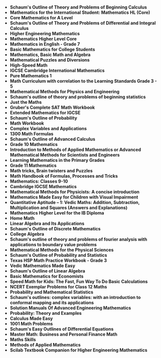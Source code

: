 <ul>

                             

 <li><b><a target="_blank" href="https://github.com/manjunath5496/Mathematics-Books/blob/master/mth(1).pdf" style="text-decoration:none;">Schaum's Outline of Theory and Problems of Beginning Calculus </a></b></li>

 <li><b><a target="_blank" href="https://github.com/manjunath5496/Mathematics-Books/blob/master/mth(2).pdf" style="text-decoration:none;">Mathematics for the International Student: Mathematics HL (Core)</a></b></li>

<li><b><a target="_blank" href="https://github.com/manjunath5496/Mathematics-Books/blob/master/mth(3).pdf" style="text-decoration:none;">Core Mathematics for A Level </a></b></li>
 <li><b><a target="_blank" href="https://github.com/manjunath5496/Mathematics-Books/blob/master/mth(4).pdf" style="text-decoration:none;">Schaum's Outline of Theory and Problems of Differential and Integral Calculus</a></b></li>                              
<li><b><a target="_blank" href="https://github.com/manjunath5496/Mathematics-Books/blob/master/mth(5).pdf" style="text-decoration:none;">Higher Engineering Mathematics</a></b></li>
<li><b><a target="_blank" href="https://github.com/manjunath5496/Mathematics-Books/blob/master/mth(6).pdf" style="text-decoration:none;">Mathematics Higher Level Core</a></b></li>
 <li><b><a target="_blank" href="https://github.com/manjunath5496/Mathematics-Books/blob/master/mth(7).pdf" style="text-decoration:none;">Mathematics in English - Grade 7</a></b></li>

 <li><b><a target="_blank" href="https://github.com/manjunath5496/Mathematics-Books/blob/master/mth(8).pdf" style="text-decoration:none;"> Basic Mathematics for College Students </a></b></li>
   <li><b><a target="_blank" href="https://github.com/manjunath5496/Mathematics-Books/blob/master/mth(9).pdf" style="text-decoration:none;">Mathematics, Basic Math and Algebra</a></b></li>                             
 <li><b><a target="_blank" href="https://github.com/manjunath5496/Mathematics-Books/blob/master/mth(10).pdf" style="text-decoration:none;">Mathematical Puzzles and Diversions </a></b></li>                              
<li><b><a target="_blank" href="https://github.com/manjunath5496/Mathematics-Books/blob/master/mth(11).pdf" style="text-decoration:none;">High-Speed Math </a></b></li>
<li><b><a target="_blank" href="https://github.com/manjunath5496/Mathematics-Books/blob/master/mth(12).pdf" style="text-decoration:none;">IGCSE Cambridge International Mathematics</a></b></li>
<li><b><a target="_blank" href="https://github.com/manjunath5496/Mathematics-Books/blob/master/mth(13).pdf" style="text-decoration:none;">Pure Mathematics 1</a></b></li>
                              
<li><b><a target="_blank" href="https://github.com/manjunath5496/Mathematics-Books/blob/master/mth(14).pdf" style="text-decoration:none;">Math Curriculum with correlation to the Learning Standards Grade 3 - 5</a></b></li>
<li><b><a target="_blank" href="https://github.com/manjunath5496/Mathematics-Books/blob/master/mth(15).pdf" style="text-decoration:none;">Mathematical Methods for Physics and Engineering</a></b></li>



<li><b><a target="_blank" href="https://github.com/manjunath5496/Mathematics-Books/blob/master/mth(16).pdf" style="text-decoration:none;">Schaum's outline of theory and problems of beginning statistics</a></b></li>
 
<li><b><a target="_blank" href="https://github.com/manjunath5496/Mathematics-Books/blob/master/mth(18).pdf" style="text-decoration:none;">Just the Maths</a></b></li> 
<li><b><a target="_blank" href="https://github.com/manjunath5496/Mathematics-Books/blob/master/mth(19).pdf" style="text-decoration:none;">Gruber's Complete SAT Math Workbook</a></b></li> 

<li><b><a target="_blank" href="https://github.com/manjunath5496/Mathematics-Books/blob/master/mth(20).pdf" style="text-decoration:none;">Extended Mathematics for IGCSE </a></b></li>

<li><b><a target="_blank" href="https://github.com/manjunath5496/Mathematics-Books/blob/master/mth(21).pdf" style="text-decoration:none;">Schaum's Outline of Probability</a></b></li>
<li><b><a target="_blank" href="https://github.com/manjunath5496/Mathematics-Books/blob/master/mth(22).pdf" style="text-decoration:none;">Math Workbook</a></b></li> 
 <li><b><a target="_blank" href="https://github.com/manjunath5496/Mathematics-Books/blob/master/mth(23).pdf" style="text-decoration:none;">Complex Variables and Applications</a></b></li> 
 

   <li><b><a target="_blank" href="https://github.com/manjunath5496/Mathematics-Books/blob/master/mth(24).pdf" style="text-decoration:none;">1300 Math Formulas</a></b></li>
 
   <li><b><a target="_blank" href="https://github.com/manjunath5496/Mathematics-Books/blob/master/mth(25).pdf" style="text-decoration:none;">Schaum's Outline of Advanced Calculus</a></b></li>                              
 <li><b><a target="_blank" href="https://github.com/manjunath5496/Mathematics-Books/blob/master/mth(26).pdf" style="text-decoration:none;">Grade 10 Mathematics</a></b></li>

   <li><b><a target="_blank" href="https://github.com/manjunath5496/Mathematics-Books/blob/master/mth(28).pdf" style="text-decoration:none;">Introduction to Methods of Applied Mathematics or Advanced Mathematical Methods for Scientists and Engineers </a></b></li>
 
   <li><b><a target="_blank" href="https://github.com/manjunath5496/Mathematics-Books/blob/master/mth(29).pdf" style="text-decoration:none;">Learning Mathematics in the Primary Grades </a></b></li>                              

  <li><b><a target="_blank" href="https://github.com/manjunath5496/Mathematics-Books/blob/master/mth(30).pdf" style="text-decoration:none;">Grade 11 Mathematics</a></b></li>
 
   <li><b><a target="_blank" href="https://github.com/manjunath5496/Mathematics-Books/blob/master/mth(31).pdf" style="text-decoration:none;">Math tricks, Brain twisters and Puzzles</a></b></li> 
    <li><b><a target="_blank" href="https://github.com/manjunath5496/Mathematics-Books/blob/master/mth(32).pdf" style="text-decoration:none;">Math Handbook of Formulas, Processes and Tricks</a></b></li> 

   <li><b><a target="_blank" href="https://github.com/manjunath5496/Mathematics-Books/blob/master/mth(33).pdf" style="text-decoration:none;">Mathematics: Classes 9-10</a></b></li>                              

  <li><b><a target="_blank" href="https://github.com/manjunath5496/Mathematics-Books/blob/master/mth(34).pdf" style="text-decoration:none;">Cambridge IGCSE Mathematics</a></b></li> 
 
  <li><b><a target="_blank" href="https://github.com/manjunath5496/Mathematics-Books/blob/master/mth(35).pdf" style="text-decoration:none;">Mathematical Methods for Physicists: A concise introduction</a></b></li> 
  <li><b><a target="_blank" href="https://github.com/manjunath5496/Mathematics-Books/blob/master/mth(36).pdf" style="text-decoration:none;">Mathematics Made Easy for Children with Visual Impairment</a></b></li> 
 
<li><b><a target="_blank" href="https://github.com/manjunath5496/Mathematics-Books/blob/master/mth(37).pdf" style="text-decoration:none;">Quantitative Aptitude – 1: Vedic Maths: Addition, Subtraction, Multiplication and Squares (Answers and Explanations)</a></b></li>
 <li><b><a target="_blank" href="https://github.com/manjunath5496/Mathematics-Books/blob/master/mth(38).pdf" style="text-decoration:none;">Mathematics Higher Level for the IB Diploma</a></b></li>
<li><b><a target="_blank" href="https://github.com/manjunath5496/Mathematics-Books/blob/master/mth(39).pdf" style="text-decoration:none;">Home Math</a></b></li>
 <li><b><a target="_blank" href="https://github.com/manjunath5496/Mathematics-Books/blob/master/mth(40).pdf" style="text-decoration:none;">Linear Algebra and Its Applications</a></b></li>                              
<li><b><a target="_blank" href="https://github.com/manjunath5496/Mathematics-Books/blob/master/mth(41).pdf" style="text-decoration:none;">Schaum's Outline of Discrete Mathematics </a></b></li>

  <li><b><a target="_blank" href="https://github.com/manjunath5496/Mathematics-Books/blob/master/mth(43).pdf" style="text-decoration:none;">College Algebra</a></b></li>
 <li><b><a target="_blank" href="https://github.com/manjunath5496/Mathematics-Books/blob/master/mth(44).pdf" style="text-decoration:none;">Schaum's outline of theory and problems of fourier analysis with applications to boundary value problems </a></b></li>
   <li><b><a target="_blank" href="https://github.com/manjunath5496/Mathematics-Books/blob/master/mth(45).pdf" style="text-decoration:none;">Mathematical Methods for the Physical Sciences</a></b></li>
                            
<li><b><a target="_blank" href="https://github.com/manjunath5496/Mathematics-Books/blob/master/mth(46).pdf" style="text-decoration:none;">Schaum's Outline of Probability and Statistics</a></b></li>

<li><b><a target="_blank" href="https://github.com/manjunath5496/Mathematics-Books/blob/master/mth(47).pdf" style="text-decoration:none;">Texas HSP Math Practice Workbook - Grade 3 </a></b></li>

<li><b><a target="_blank" href="https://github.com/manjunath5496/Mathematics-Books/blob/master/mth(48).pdf" style="text-decoration:none;">Vedic Mathematics Made Easy </a></b></li>
                              
<li><b><a target="_blank" href="https://github.com/manjunath5496/Mathematics-Books/blob/master/mth(49).pdf" style="text-decoration:none;">Schaum's Outline of Linear Algebra </a></b></li>
<li><b><a target="_blank" href="https://github.com/manjunath5496/Mathematics-Books/blob/master/mth(50).pdf" style="text-decoration:none;">Basic Mathematics for Economists </a></b></li>

   <li><b><a target="_blank" href="https://github.com/manjunath5496/Mathematics-Books/blob/master/mth(51).pdf" style="text-decoration:none;">Speed Math for Kids: The Fast, Fun Way To Do Basic Calculations </a></b></li>
                            
<li><b><a target="_blank" href="https://github.com/manjunath5496/Mathematics-Books/blob/master/mth(52).pdf" style="text-decoration:none;">NCERT Exemplar Problems for Class 12 Maths</a></b></li>

<li><b><a target="_blank" href="https://github.com/manjunath5496/Mathematics-Books/blob/master/mth(53).pdf" style="text-decoration:none;">Probability and Mathematical Statistics</a></b></li>

<li><b><a target="_blank" href="https://github.com/manjunath5496/Mathematics-Books/blob/master/mth(54).pdf" style="text-decoration:none;">Schaum's outlines: complex variables: with an introduction to conformal mapping and its applications </a></b></li>
                              
<li><b><a target="_blank" href="https://github.com/manjunath5496/Mathematics-Books/blob/master/mth(55).pdf" style="text-decoration:none;">Solution Manuals Of Advanced Engineering Mathematics</a></b></li>
<li><b><a target="_blank" href="https://github.com/manjunath5496/Mathematics-Books/blob/master/mth(56).pdf" style="text-decoration:none;">Probability: Theory and Examples </a></b></li>

<li><b><a target="_blank" href="https://github.com/manjunath5496/Mathematics-Books/blob/master/mth(58).pdf" style="text-decoration:none;">Calculus Made Easy</a></b></li>

<li><b><a target="_blank" href="https://github.com/manjunath5496/Mathematics-Books/blob/master/mth(59).pdf" style="text-decoration:none;">1001 Math Problems</a></b></li>
                              
<li><b><a target="_blank" href="https://github.com/manjunath5496/Mathematics-Books/blob/master/mth(60).pdf" style="text-decoration:none;">Schaum's Easy Outlines of Differential Equations</a></b></li>
<li><b><a target="_blank" href="https://github.com/manjunath5496/Mathematics-Books/blob/master/mth(61).pdf" style="text-decoration:none;">Master Math: Business and Personal Finance Math </a></b></li>
<li><b><a target="_blank" href="https://github.com/manjunath5496/Mathematics-Books/blob/master/mth(62).pdf" style="text-decoration:none;">Maths Skills </a></b></li>

<li><b><a target="_blank" href="https://github.com/manjunath5496/Mathematics-Books/blob/master/mth(64).pdf" style="text-decoration:none;">Methods of Applied Mathematics </a></b></li>
<li><b><a target="_blank" href="https://github.com/manjunath5496/Mathematics-Books/blob/master/mth(67).pdf" style="text-decoration:none;">Scilab Textbook Companion for Higher Engineering Mathematics </a></b></li>








</ul>
